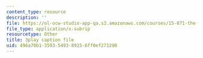 ```yaml
---
content_type: resource
description: ''
file: https://ol-ocw-studio-app-qa.s3.amazonaws.com/courses/15-071-the-analytics-edge-spring-2017/496a70b13593549389156ff0ef271290_fQXFHIsvV-c.vtt
file_type: application/x-subrip
resourcetype: Other
title: 3play caption file
uid: 496a70b1-3593-5493-8915-6ff0ef271290
---
```


